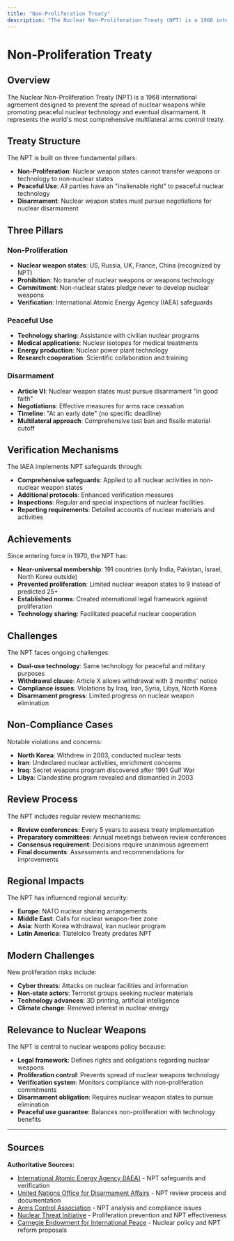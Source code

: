 ```yaml
---
title: "Non-Proliferation Treaty"
description: "The Nuclear Non-Proliferation Treaty (NPT) is a 1968 international agreement designed to prevent the spread of nuclear weapons while promoting peaceful nucle..."
---
```


# Non-Proliferation Treaty

## Overview

The Nuclear Non-Proliferation Treaty (NPT) is a 1968 international agreement designed to prevent the spread of nuclear weapons while promoting peaceful nuclear technology and eventual disarmament. It represents the world's most comprehensive multilateral arms control treaty.

## Treaty Structure

The NPT is built on three fundamental pillars:
- **Non-Proliferation**: Nuclear weapon states cannot transfer weapons or technology to non-nuclear states
- **Peaceful Use**: All parties have an "inalienable right" to peaceful nuclear technology
- **Disarmament**: Nuclear weapon states must pursue negotiations for nuclear disarmament

## Three Pillars

### Non-Proliferation
- **Nuclear weapon states**: US, Russia, UK, France, China (recognized by NPT)
- **Prohibition**: No transfer of nuclear weapons or weapons technology
- **Commitment**: Non-nuclear states pledge never to develop nuclear weapons
- **Verification**: International Atomic Energy Agency (IAEA) safeguards

### Peaceful Use
- **Technology sharing**: Assistance with civilian nuclear programs
- **Medical applications**: Nuclear isotopes for medical treatments
- **Energy production**: Nuclear power plant technology
- **Research cooperation**: Scientific collaboration and training

### Disarmament
- **Article VI**: Nuclear weapon states must pursue disarmament "in good faith"
- **Negotiations**: Effective measures for arms race cessation
- **Timeline**: "At an early date" (no specific deadline)
- **Multilateral approach**: Comprehensive test ban and fissile material cutoff

## Verification Mechanisms

The IAEA implements NPT safeguards through:
- **Comprehensive safeguards**: Applied to all nuclear activities in non-nuclear weapon states
- **Additional protocols**: Enhanced verification measures
- **Inspections**: Regular and special inspections of nuclear facilities
- **Reporting requirements**: Detailed accounts of nuclear materials and activities

## Achievements

Since entering force in 1970, the NPT has:
- **Near-universal membership**: 191 countries (only India, Pakistan, Israel, North Korea outside)
- **Prevented proliferation**: Limited nuclear weapon states to 9 instead of predicted 25+
- **Established norms**: Created international legal framework against proliferation
- **Technology sharing**: Facilitated peaceful nuclear cooperation

## Challenges

The NPT faces ongoing challenges:
- **Dual-use technology**: Same technology for peaceful and military purposes
- **Withdrawal clause**: Article X allows withdrawal with 3 months' notice
- **Compliance issues**: Violations by Iraq, Iran, Syria, Libya, North Korea
- **Disarmament progress**: Limited progress on nuclear weapon elimination

## Non-Compliance Cases

Notable violations and concerns:
- **North Korea**: Withdrew in 2003, conducted nuclear tests
- **Iran**: Undeclared nuclear activities, enrichment concerns
- **Iraq**: Secret weapons program discovered after 1991 Gulf War
- **Libya**: Clandestine program revealed and dismantled in 2003

## Review Process

The NPT includes regular review mechanisms:
- **Review conferences**: Every 5 years to assess treaty implementation
- **Preparatory committees**: Annual meetings between review conferences
- **Consensus requirement**: Decisions require unanimous agreement
- **Final documents**: Assessments and recommendations for improvements

## Regional Impacts

The NPT has influenced regional security:
- **Europe**: NATO nuclear sharing arrangements
- **Middle East**: Calls for nuclear weapon-free zone
- **Asia**: North Korea withdrawal, Iran nuclear program
- **Latin America**: Tlatelolco Treaty predates NPT

## Modern Challenges

New proliferation risks include:
- **Cyber threats**: Attacks on nuclear facilities and information
- **Non-state actors**: Terrorist groups seeking nuclear materials
- **Technology advances**: 3D printing, artificial intelligence
- **Climate change**: Renewed interest in nuclear energy

## Relevance to Nuclear Weapons

The NPT is central to nuclear weapons policy because:
- **Legal framework**: Defines rights and obligations regarding nuclear weapons
- **Proliferation control**: Prevents spread of nuclear weapons technology
- **Verification system**: Monitors compliance with non-proliferation commitments
- **Disarmament obligation**: Requires nuclear weapon states to pursue elimination
- **Peaceful use guarantee**: Balances non-proliferation with technology benefits

---

## Sources

**Authoritative Sources:**

- [International Atomic Energy Agency (IAEA)](https://www.iaea.org) - NPT safeguards and verification
- [United Nations Office for Disarmament Affairs](https://www.un.org/disarmament) - NPT review process and documentation
- [Arms Control Association](https://www.armscontrol.org) - NPT analysis and compliance issues
- [Nuclear Threat Initiative](https://www.nti.org) - Proliferation prevention and NPT effectiveness
- [Carnegie Endowment for International Peace](https://carnegieendowment.org) - Nuclear policy and NPT reform proposals